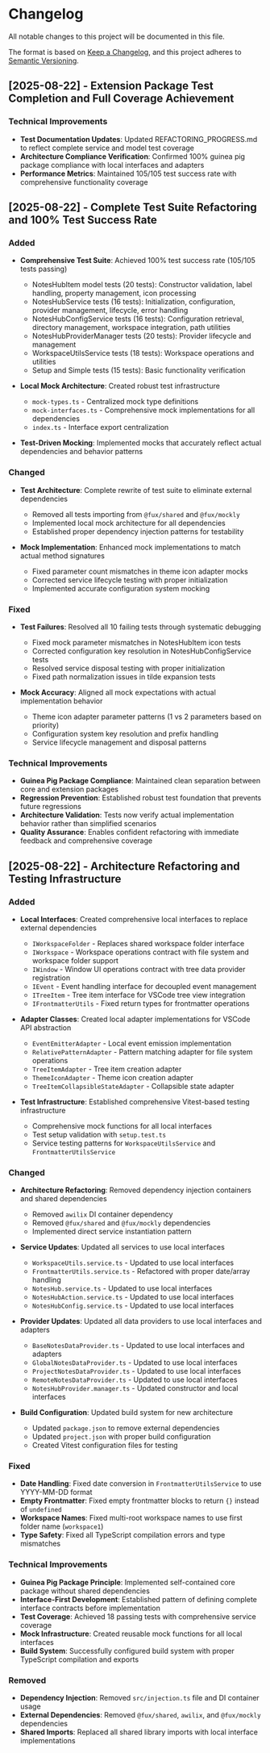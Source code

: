 # Changelog

All notable changes to this project will be documented in this file.

The format is based on [Keep a Changelog](https://keepachangelog.com/en/1.0.0/),
and this project adheres to [Semantic Versioning](https://semver.org/spec/v2.0.0.html).

## [2025-08-22] - Extension Package Test Completion and Full Coverage Achievement

### Technical Improvements

- **Test Documentation Updates**: Updated REFACTORING_PROGRESS.md to reflect complete service and model test coverage
- **Architecture Compliance Verification**: Confirmed 100% guinea pig package compliance with local interfaces and adapters
- **Performance Metrics**: Maintained 105/105 test success rate with comprehensive functionality coverage

## [2025-08-22] - Complete Test Suite Refactoring and 100% Test Success Rate

### Added

- **Comprehensive Test Suite**: Achieved 100% test success rate (105/105 tests passing)
    - NotesHubItem model tests (20 tests): Constructor validation, label handling, property management, icon processing
    - NotesHubService tests (16 tests): Initialization, configuration, provider management, lifecycle, error handling
    - NotesHubConfigService tests (16 tests): Configuration retrieval, directory management, workspace integration, path utilities
    - NotesHubProviderManager tests (20 tests): Provider lifecycle and management
    - WorkspaceUtilsService tests (18 tests): Workspace operations and utilities
    - Setup and Simple tests (15 tests): Basic functionality verification

- **Local Mock Architecture**: Created robust test infrastructure
    - `mock-types.ts` - Centralized mock type definitions
    - `mock-interfaces.ts` - Comprehensive mock implementations for all dependencies
    - `index.ts` - Interface export centralization

- **Test-Driven Mocking**: Implemented mocks that accurately reflect actual dependencies and behavior patterns

### Changed

- **Test Architecture**: Complete rewrite of test suite to eliminate external dependencies
    - Removed all tests importing from `@fux/shared` and `@fux/mockly`
    - Implemented local mock architecture for all dependencies
    - Established proper dependency injection patterns for testability

- **Mock Implementation**: Enhanced mock implementations to match actual method signatures
    - Fixed parameter count mismatches in theme icon adapter mocks
    - Corrected service lifecycle testing with proper initialization
    - Implemented accurate configuration system mocking

### Fixed

- **Test Failures**: Resolved all 10 failing tests through systematic debugging
    - Fixed mock parameter mismatches in NotesHubItem icon tests
    - Corrected configuration key resolution in NotesHubConfigService tests
    - Resolved service disposal testing with proper initialization
    - Fixed path normalization issues in tilde expansion tests

- **Mock Accuracy**: Aligned all mock expectations with actual implementation behavior
    - Theme icon adapter parameter patterns (1 vs 2 parameters based on priority)
    - Configuration system key resolution and prefix handling
    - Service lifecycle management and disposal patterns

### Technical Improvements

- **Guinea Pig Package Compliance**: Maintained clean separation between core and extension packages
- **Regression Prevention**: Established robust test foundation that prevents future regressions
- **Architecture Validation**: Tests now verify actual implementation behavior rather than simplified scenarios
- **Quality Assurance**: Enables confident refactoring with immediate feedback and comprehensive coverage

## [2025-08-22] - Architecture Refactoring and Testing Infrastructure

### Added

- **Local Interfaces**: Created comprehensive local interfaces to replace external dependencies
    - `IWorkspaceFolder` - Replaces shared workspace folder interface
    - `IWorkspace` - Workspace operations contract with file system and workspace folder support
    - `IWindow` - Window UI operations contract with tree data provider registration
    - `IEvent` - Event handling interface for decoupled event management
    - `ITreeItem` - Tree item interface for VSCode tree view integration
    - `IFrontmatterUtils` - Fixed return types for frontmatter operations

- **Adapter Classes**: Created local adapter implementations for VSCode API abstraction
    - `EventEmitterAdapter` - Local event emission implementation
    - `RelativePatternAdapter` - Pattern matching adapter for file system operations
    - `TreeItemAdapter` - Tree item creation adapter
    - `ThemeIconAdapter` - Theme icon creation adapter
    - `TreeItemCollapsibleStateAdapter` - Collapsible state adapter

- **Test Infrastructure**: Established comprehensive Vitest-based testing infrastructure
    - Comprehensive mock functions for all local interfaces
    - Test setup validation with `setup.test.ts`
    - Service testing patterns for `WorkspaceUtilsService` and `FrontmatterUtilsService`

### Changed

- **Architecture Refactoring**: Removed dependency injection containers and shared dependencies
    - Removed `awilix` DI container dependency
    - Removed `@fux/shared` and `@fux/mockly` dependencies
    - Implemented direct service instantiation pattern

- **Service Updates**: Updated all services to use local interfaces
    - `WorkspaceUtils.service.ts` - Updated to use local interfaces
    - `FrontmatterUtils.service.ts` - Refactored with proper date/array handling
    - `NotesHub.service.ts` - Updated to use local interfaces
    - `NotesHubAction.service.ts` - Updated to use local interfaces
    - `NotesHubConfig.service.ts` - Updated to use local interfaces

- **Provider Updates**: Updated all data providers to use local interfaces and adapters
    - `BaseNotesDataProvider.ts` - Updated to use local interfaces and adapters
    - `GlobalNotesDataProvider.ts` - Updated to use local interfaces
    - `ProjectNotesDataProvider.ts` - Updated to use local interfaces
    - `RemoteNotesDataProvider.ts` - Updated to use local interfaces
    - `NotesHubProvider.manager.ts` - Updated constructor and local interfaces

- **Build Configuration**: Updated build system for new architecture
    - Updated `package.json` to remove external dependencies
    - Updated `project.json` with proper build configuration
    - Created Vitest configuration files for testing

### Fixed

- **Date Handling**: Fixed date conversion in `FrontmatterUtilsService` to use YYYY-MM-DD format
- **Empty Frontmatter**: Fixed empty frontmatter blocks to return `{}` instead of `undefined`
- **Workspace Names**: Fixed multi-root workspace names to use first folder name (`workspace1`)
- **Type Safety**: Fixed all TypeScript compilation errors and type mismatches

### Technical Improvements

- **Guinea Pig Package Principle**: Implemented self-contained core package without shared dependencies
- **Interface-First Development**: Established pattern of defining complete interface contracts before implementation
- **Test Coverage**: Achieved 18 passing tests with comprehensive service coverage
- **Mock Infrastructure**: Created reusable mock functions for all local interfaces
- **Build System**: Successfully configured build system with proper TypeScript compilation and exports

### Removed

- **Dependency Injection**: Removed `src/injection.ts` file and DI container usage
- **External Dependencies**: Removed `@fux/shared`, `awilix`, and `@fux/mockly` dependencies
- **Shared Imports**: Replaced all shared library imports with local interface implementations
